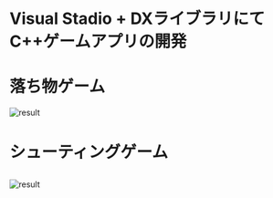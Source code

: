 # Visual Stadio + DXライブラリにてC++ゲームアプリの開発  
###  
###  
# 落ち物ゲーム
![result](https://github.com/zipperr/media/blob/master/test.gif)
###  
# シューティングゲーム  
##  
![result](https://github.com/zipperr/media/blob/master/test2.gif) 
